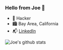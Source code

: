 ### Hello from Joe 👋

<!--
**zhouqiangWang/zhouqiangWang** is a ✨ _special_ ✨ repository because its `README.md` (this file) appears on your GitHub profile.

Here are some ideas to get you started:

- 🔭 I’m currently working on ...
- 🌱 I’m currently learning ...
- 👯 I’m looking to collaborate on ...
- 🤔 I’m looking for help with ...
- 💬 Ask me about ...
- 📫 How to reach me: ...
- 😄 Pronouns: ...
- ⚡ Fun fact: ...
-->
- 🔭 Hacker
- 🏙 Bay Area, California
- 📬 [LinkedIn](https://www.linkedin.com/in/zhouqiangwang/)

![Joe's github stats](https://github-readme-stats.vercel.app/api?username=zhouqiangwang&hide=contribs&show_icons=true&theme=radical)
